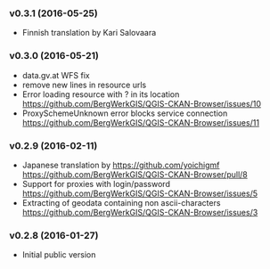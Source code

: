 ### v0.3.1 (2016-05-25)

* Finnish translation by Kari Salovaara

### v0.3.0 (2016-05-21)

* data.gv.at WFS fix
* remove new lines in resource urls
* Error loading resource with ? in its location https://github.com/BergWerkGIS/QGIS-CKAN-Browser/issues/10
* ProxySchemeUnknown error blocks service connection https://github.com/BergWerkGIS/QGIS-CKAN-Browser/issues/11

### v0.2.9 (2016-02-11)

* Japanese translation by https://github.com/yoichigmf https://github.com/BergWerkGIS/QGIS-CKAN-Browser/pull/8
* Support for proxies with login/password https://github.com/BergWerkGIS/QGIS-CKAN-Browser/issues/5
* Extracting of geodata containing non ascii-characters https://github.com/BergWerkGIS/QGIS-CKAN-Browser/issues/3

### v0.2.8 (2016-01-27)

* Initial public version
